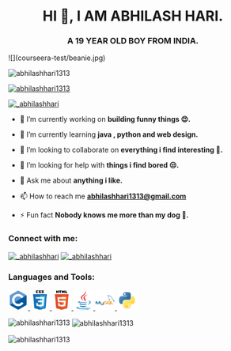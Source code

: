 <h1 align="center">HI 👋, I AM ABHILASH HARI.</h1>
<h3 align="center">A 19 YEAR OLD BOY FROM INDIA.</h3>
![](courseera-test/beanie.jpg)
<p align="left"> <img src="https://komarev.com/ghpvc/?username=abhilashhari1313&label=Profile%20views&color=0e75b6&style=flat" alt="abhilashhari1313" /> </p>

<p align="left"> <a href="https://github.com/ryo-ma/github-profile-trophy"><img src="https://github-profile-trophy.vercel.app/?username=abhilashhari1313" alt="abhilashhari1313" /></a> </p>

<p align="left"> <a href="https://twitter.com/_abhilashhari" target="blank"><img src="https://img.shields.io/twitter/follow/_abhilashhari?logo=twitter&style=for-the-badge" alt="_abhilashhari" /></a> </p>

- 🔭 I’m currently working on **building funny things :heart_eyes:.**

- 🌱 I’m currently learning **java , python and web design.**

- 👯 I’m looking to collaborate on **everything i find interesting :dizzy:.**

- 🤝 I’m looking for help with **things i find bored :unamused:.**

- 💬 Ask me about **anything i like.**

- 📫 How to reach me **abhilashhari1313@gmail.com**

- ⚡ Fun fact **Nobody knows me more than my dog :dog:.**

<h3 align="left">Connect with me:</h3>
<p align="left">
<a href="https://twitter.com/_abhilashhari" target="blank"><img align="center" src="https://raw.githubusercontent.com/rahuldkjain/github-profile-readme-generator/master/src/images/icons/Social/twitter.svg" alt="_abhilashhari" height="30" width="40" /></a>
<a href="https://instagram.com/_abhilashhari" target="blank"><img align="center" src="https://raw.githubusercontent.com/rahuldkjain/github-profile-readme-generator/master/src/images/icons/Social/instagram.svg" alt="_abhilashhari" height="30" width="40" /></a>
</p>

<h3 align="left">Languages and Tools:</h3>
<p align="left"> <a href="https://www.cprogramming.com/" target="_blank" rel="noreferrer"> <img src="https://raw.githubusercontent.com/devicons/devicon/master/icons/c/c-original.svg" alt="c" width="40" height="40"/> </a> <a href="https://www.w3schools.com/css/" target="_blank" rel="noreferrer"> <img src="https://raw.githubusercontent.com/devicons/devicon/master/icons/css3/css3-original-wordmark.svg" alt="css3" width="40" height="40"/> </a> <a href="https://www.w3.org/html/" target="_blank" rel="noreferrer"> <img src="https://raw.githubusercontent.com/devicons/devicon/master/icons/html5/html5-original-wordmark.svg" alt="html5" width="40" height="40"/> </a> <a href="https://www.java.com" target="_blank" rel="noreferrer"> <img src="https://raw.githubusercontent.com/devicons/devicon/master/icons/java/java-original.svg" alt="java" width="40" height="40"/> </a> <a href="https://www.mysql.com/" target="_blank" rel="noreferrer"> <img src="https://raw.githubusercontent.com/devicons/devicon/master/icons/mysql/mysql-original-wordmark.svg" alt="mysql" width="40" height="40"/> </a> <a href="https://www.python.org" target="_blank" rel="noreferrer"> <img src="https://raw.githubusercontent.com/devicons/devicon/master/icons/python/python-original.svg" alt="python" width="40" height="40"/> </a> </p>

<p><img align="left" src="https://github-readme-stats.vercel.app/api/top-langs?username=abhilashhari1313&show_icons=true&locale=en&layout=compact" alt="abhilashhari1313" /></p>

<p>&nbsp;<img align="center" src="https://github-readme-stats.vercel.app/api?username=abhilashhari1313&show_icons=true&locale=en" alt="abhilashhari1313" /></p>

<p><img align="center" src="https://github-readme-streak-stats.herokuapp.com/?user=abhilashhari1313&" alt="abhilashhari1313" /></p>

